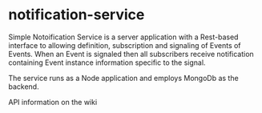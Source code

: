 notification-service
====================
Simple Notoification Service is a server application with a Rest-based interface to allowing definition, subscription 
and signaling of Events of Events. When an Event is signaled then all subscribers receive notification containing 
Event instance information specific to the signal.

The service runs as a Node application and employs MongoDb as the backend.

API information on the wiki

